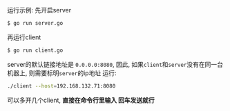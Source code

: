 运行示例:
先开启server

```bash
$ go run server.go
```

再运行client
```bash
$ go run client.go
```

server的默认链接地址是 `0.0.0.0:8080`, 因此,  如果`client`和`server`没有在同一台机器上, 则需要标明`server`的ip地址 运行:
```bash
./client --host=192.168.132.71:8080
```

可以多开几个client, **直接在命令行里输入 回车发送就行**